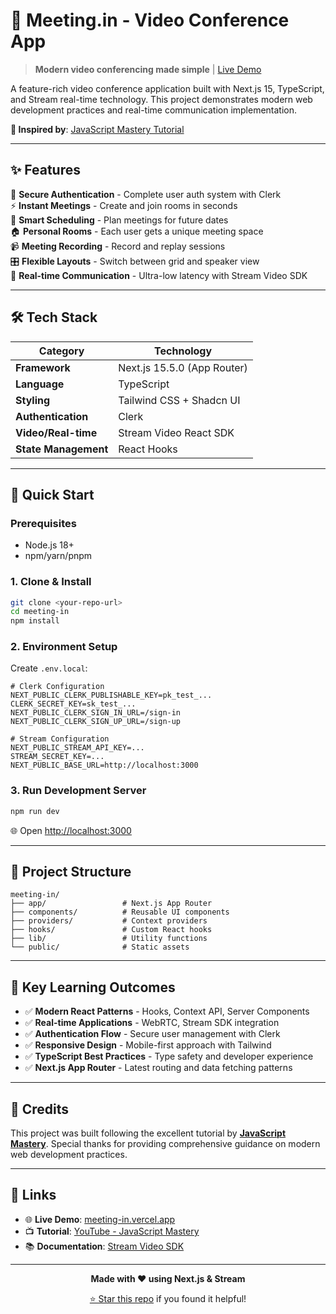 # 🎥 Meeting.in - Video Conference App

> **Modern video conferencing made simple** | [Live Demo](https://meeting-in.vercel.app/)

A feature-rich video conference application built with Next.js 15, TypeScript, and Stream real-time technology. This project demonstrates modern web development practices and real-time communication implementation.

**🎯 Inspired by**: [JavaScript Mastery Tutorial](https://www.youtube.com/watch?v=R8CIO1DZ2b8)

---

## ✨ Features

🔐 **Secure Authentication** - Complete user auth system with Clerk  
⚡ **Instant Meetings** - Create and join rooms in seconds  
📅 **Smart Scheduling** - Plan meetings for future dates  
🏠 **Personal Rooms** - Each user gets a unique meeting space  
📹 **Meeting Recording** - Record and replay sessions  
🎛️ **Flexible Layouts** - Switch between grid and speaker view  
🚀 **Real-time Communication** - Ultra-low latency with Stream Video SDK

---

## 🛠️ Tech Stack

| Category | Technology |
|----------|------------|
| **Framework** | Next.js 15.5.0 (App Router) |
| **Language** | TypeScript |
| **Styling** | Tailwind CSS + Shadcn UI |
| **Authentication** | Clerk |
| **Video/Real-time** | Stream Video React SDK |
| **State Management** | React Hooks |

---

## 🚀 Quick Start

### Prerequisites
- Node.js 18+ 
- npm/yarn/pnpm

### 1. Clone & Install
```bash
git clone <your-repo-url>
cd meeting-in
npm install
```

### 2. Environment Setup
Create `.env.local`:
```env
# Clerk Configuration
NEXT_PUBLIC_CLERK_PUBLISHABLE_KEY=pk_test_...
CLERK_SECRET_KEY=sk_test_...
NEXT_PUBLIC_CLERK_SIGN_IN_URL=/sign-in
NEXT_PUBLIC_CLERK_SIGN_UP_URL=/sign-up

# Stream Configuration
NEXT_PUBLIC_STREAM_API_KEY=...
STREAM_SECRET_KEY=...
NEXT_PUBLIC_BASE_URL=http://localhost:3000
```

### 3. Run Development Server
```bash
npm run dev
```
🌐 Open [http://localhost:3000](http://localhost:3000)

---

## 📁 Project Structure

```
meeting-in/
├── app/                 # Next.js App Router
├── components/          # Reusable UI components
├── providers/           # Context providers
├── hooks/               # Custom React hooks
├── lib/                 # Utility functions
└── public/              # Static assets
```

---

## 🎯 Key Learning Outcomes

- ✅ **Modern React Patterns** - Hooks, Context API, Server Components
- ✅ **Real-time Applications** - WebRTC, Stream SDK integration
- ✅ **Authentication Flow** - Secure user management with Clerk
- ✅ **Responsive Design** - Mobile-first approach with Tailwind
- ✅ **TypeScript Best Practices** - Type safety and developer experience
- ✅ **Next.js App Router** - Latest routing and data fetching patterns

---

## 🙏 Credits

This project was built following the excellent tutorial by [**JavaScript Mastery**](https://www.youtube.com/watch?v=R8CIO1DZ2b8). Special thanks for providing comprehensive guidance on modern web development practices.

---

## 🔗 Links

- 🌐 **Live Demo**: [meeting-in.vercel.app](https://meeting-in.vercel.app/)
- 📺 **Tutorial**: [YouTube - JavaScript Mastery](https://www.youtube.com/watch?v=R8CIO1DZ2b8)
- 📚 **Documentation**: [Stream Video SDK](https://getstream.io/video/docs/)

---

<div align="center">

**Made with ❤️ using Next.js & Stream**

[⭐ Star this repo](https://github.com/yourusername/meeting-in) if you found it helpful!

</div>
